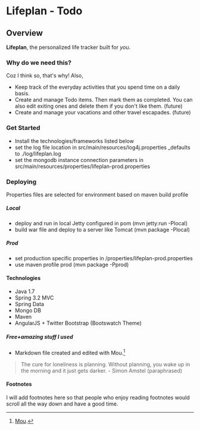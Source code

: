 # Lifeplan - Todo

## Overview

**Lifeplan**, the personalized life tracker built for *you*.

### Why do we need this?
Coz I think so, that's why! Also,

* Keep track of the everyday activities that you spend time on a daily basis.
* Create and manage Todo items. Then mark them as completed. You can also edit exiting ones and delete them if you don't like them. (future)
* Create and manage your vacations and other travel escapades. (future)

### Get Started
* Install the technologies/frameworks listed below
* set the log file location in src/main/resources/log4j.properties _defaults to ./log/lifeplan.log
* set the mongodb instance connection parameters in src/main/resources/properties/lifeplan-prod.properties

### Deploying
Properties files are selected for environment based on maven build profile

##### Local
* deploy and run in local Jetty configured in pom (mvn jetty:run -Plocal)
* build war file and deploy to a server like Tomcat (mvn package -Plocal)

##### Prod
* set production specific properties in /properties/lifeplan-prod.properties
* use maven profile prod (mvn package -Pprod)

#### Technologies
* Java 1.7
* Spring 3.2 MVC
* Spring Data
* Mongo DB
* Maven
* AngularJS + Twitter Bootstrap (Bootswatch Theme)

##### Free+amazing stuff I used
* Markdown file created and edited with Mou.[^1]

> The cure for loneliness is planning. Without planning, you wake up in the morning and it just gets darker. - Simon Amstel (paraphrased)

#### Footnotes

I will add footnotes here so that people who enjoy reading footnotes would scroll all the way down and have a good time.

[^1]: [Mou](http://mouapp.com/).


